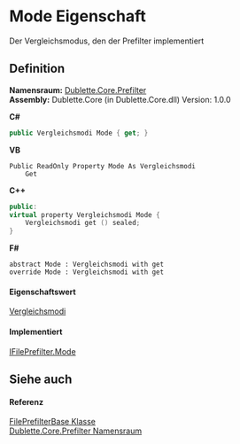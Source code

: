 # Mode Eigenschaft


Der Vergleichsmodus, den der Prefilter implementiert



## Definition
**Namensraum:** <a href="N_Dublette_Core_Prefilter.md">Dublette.Core.Prefilter</a>  
**Assembly:** Dublette.Core (in Dublette.Core.dll) Version: 1.0.0

**C#**
``` C#
public Vergleichsmodi Mode { get; }
```
**VB**
``` VB
Public ReadOnly Property Mode As Vergleichsmodi
	Get
```
**C++**
``` C++
public:
virtual property Vergleichsmodi Mode {
	Vergleichsmodi get () sealed;
}
```
**F#**
``` F#
abstract Mode : Vergleichsmodi with get
override Mode : Vergleichsmodi with get
```



#### Eigenschaftswert
<a href="T_Dublette_Core_Enums_Vergleichsmodi.md">Vergleichsmodi</a>

#### Implementiert
<a href="P_Dublette_Core_Interfaces_IFilePrefilter_Mode.md">IFilePrefilter.Mode</a>  


## Siehe auch


#### Referenz
<a href="T_Dublette_Core_Prefilter_FilePrefilterBase.md">FilePrefilterBase Klasse</a>  
<a href="N_Dublette_Core_Prefilter.md">Dublette.Core.Prefilter Namensraum</a>  
